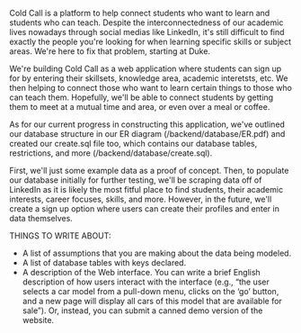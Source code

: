 Cold Call is a platform to help connect students who want to learn and students who can teach. Despite the interconnectedness of our academic lives nowadays through social medias like LinkedIn, it's still difficult to find exactly the people you're looking for when learning specific skills or subject areas. We're here to fix that problem, starting at Duke. 

We're building Cold Call as a web application where students can sign up for by entering their skillsets, knowledge area, academic interetsts, etc. We then helping to connect those who want to learn certain things to those who can teach them. Hopefully, we'll be able to connect students by getting them to meet at a mutual time and area, or even over a meal or coffee. 

As for our current progress in constructing this application, we've outlined our database structure in our ER diagram (/backend/database/ER.pdf) and created our create.sql file too, which contains our database tables, restrictions, and more (/backend/database/create.sql).

First, we'll just some example data as a proof of concept. Then, to populate our database initially for further testing, we'll be scraping data off of LinkedIn as it is likely the most fitful place to find students, their academic interests, career focuses, skills, and more. However, in the future, we'll create a sign up option where users can create their profiles and enter in data themselves.

THINGS TO WRITE ABOUT:
- A list of assumptions that you are making about the data being modeled.
- A list of database tables with keys declared.
- A description of the Web interface. You can write a brief English description of
how users interact with the interface (e.g., “the user selects a car model from a pull-down menu, clicks on the ‘go’ button, and a new page will display all cars of this model that are available for sale”). Or, instead, you can submit a canned demo version of the website.


